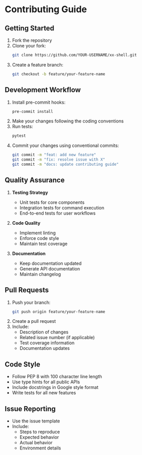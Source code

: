 # Contributing Guide

## Getting Started
1. Fork the repository
2. Clone your fork:
   ```bash
   git clone https://github.com/YOUR-USERNAME/xx-shell.git
   ```
3. Create a feature branch:
   ```bash
   git checkout -b feature/your-feature-name
   ```

## Development Workflow
1. Install pre-commit hooks:
   ```bash
   pre-commit install
   ```
2. Make your changes following the coding conventions
3. Run tests:
   ```bash
   pytest
   ```
4. Commit your changes using conventional commits:
   ```bash
   git commit -m "feat: add new feature"
   git commit -m "fix: resolve issue with X"
   git commit -m "docs: update contributing guide"
   ```

## Quality Assurance
1. **Testing Strategy**
   - Unit tests for core components
   - Integration tests for command execution
   - End-to-end tests for user workflows

2. **Code Quality**
   - Implement linting
   - Enforce code style
   - Maintain test coverage

3. **Documentation**
   - Keep documentation updated
   - Generate API documentation
   - Maintain changelog

## Pull Requests
1. Push your branch:
   ```bash
   git push origin feature/your-feature-name
   ```
2. Create a pull request
3. Include:
   - Description of changes
   - Related issue number (if applicable)
   - Test coverage information
   - Documentation updates

## Code Style
- Follow PEP 8 with 100 character line length
- Use type hints for all public APIs
- Include docstrings in Google style format
- Write tests for all new features

## Issue Reporting
- Use the issue template
- Include:
  - Steps to reproduce
  - Expected behavior
  - Actual behavior
  - Environment details
